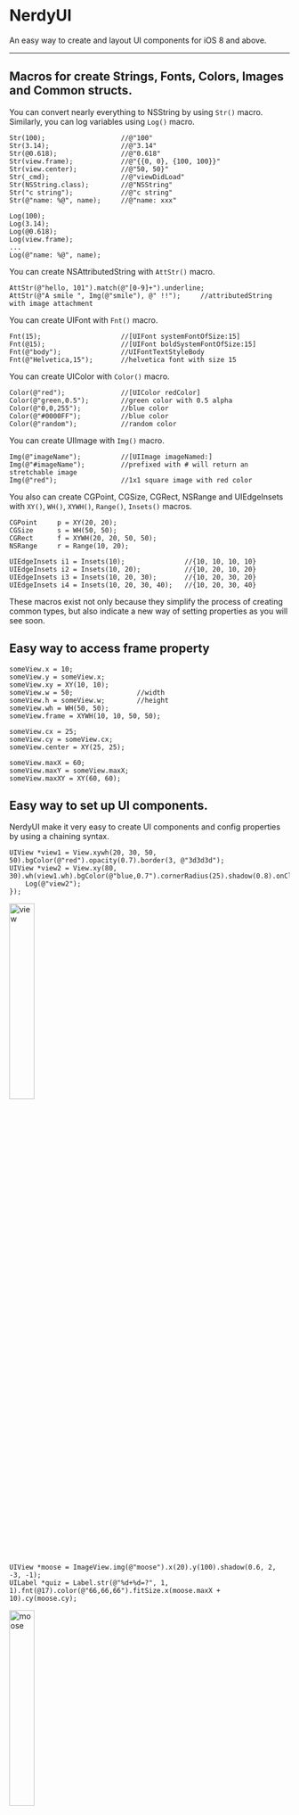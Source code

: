 # NerdyUI
An easy way to create and layout UI components for iOS 8 and above.

---
## Macros for create Strings, Fonts, Colors, Images and Common structs.

You can convert nearly everything to NSString by using `Str()` macro.  
Similarly, you can log variables using `Log()` macro.

	Str(100);					//@"100"
	Str(3.14);					//@"3.14"
	Str(@0.618);				//@"0.618"
	Str(view.frame);			//@"{{0, 0}, {100, 100}}"
	Str(view.center);			//@"50, 50}"
	Str(_cmd);					//@"viewDidLoad"
	Str(NSString.class);		//@"NSString"
	Str("c string");			//@"c string"
	Str(@"name: %@", name);		//@"name: xxx"

	Log(100);
	Log(3.14);
	Log(@0.618);
	Log(view.frame);
	...
	Log(@"name: %@", name);
	
You can create NSAttributedString with `AttStr()` macro.

	AttStr(@"hello, 101").match(@"[0-9]+").underline;
	AttStr(@"A smile ", Img(@"smile"), @" !!");		//attributedString with image attachment
	
You can create UIFont with `Fnt()` macro.

	Fnt(15);					//[UIFont systemFontOfSize:15]
	Fnt(@15);					//[UIFont boldSystemFontOfSize:15]
	Fnt(@"body");				//UIFontTextStyleBody
	Fnt(@"Helvetica,15");		//helvetica font with size 15
	
You can create UIColor with `Color()` macro.

	Color(@"red");				//[UIColor redColor]
	Color(@"green,0.5");		//green color with 0.5 alpha
	Color(@"0,0,255");			//blue color
	Color(@"#0000FF");			//blue color
	Color(@"random");			//random color
	
You can create UIImage with `Img()` macro.

	Img(@"imageName");			//[UIImage imageNamed:]
	Img(@"#imageName");			//prefixed with # will return an stretchable image
	Img(@"red");				//1x1 square image with red color
	
You also can create CGPoint, CGSize, CGRect, NSRange and UIEdgeInsets with `XY()`, `WH()`, `XYWH()`, `Range()`, `Insets()` macros.

	CGPoint		p = XY(20, 20);
	CGSize	 	s = WH(50, 50);
	CGRect	 	f = XYWH(20, 20, 50, 50);
	NSRange		r = Range(10, 20);
	
	UIEdgeInsets i1 = Insets(10);				//{10, 10, 10, 10}
	UIEdgeInsets i2 = Insets(10, 20);			//{10, 20, 10, 20}
	UIEdgeInsets i3 = Insets(10, 20, 30);		//{10, 20, 30, 20}
	UIEdgeInsets i4 = Insets(10, 20, 30, 40);	//{10, 20, 30, 40}
	
These macros exist not only because they simplify the process of creating common types, but also indicate a new way of setting properties as you will see soon.


## Easy way to access frame property

	someView.x = 10;
	someView.y = someView.x;
	someView.xy = XY(10, 10);
	someView.w = 50;				//width
	someView.h = someView.w;		//height
	someView.wh = WH(50, 50);
	someView.frame = XYWH(10, 10, 50, 50);
	
	someView.cx = 25;
	someView.cy = someView.cx;
	someView.center = XY(25, 25);
	
	someView.maxX = 60;
	someView.maxY = someView.maxX;
	someView.maxXY = XY(60, 60);


## Easy way to set up UI components.
NerdyUI make it very easy to create UI components and config properties by using a chaining syntax.

	UIView *view1 = View.xywh(20, 30, 50, 50).bgColor(@"red").opacity(0.7).border(3, @"3d3d3d");
    UIView *view2 = View.xy(80, 30).wh(view1.wh).bgColor(@"blue,0.7").cornerRadius(25).shadow(0.8).onClick(^{
        Log(@"view2");
    });

<img src="./res/view.png" alt="view" width="30%" />

	UIView *moose = ImageView.img(@"moose").x(20).y(100).shadow(0.6, 2, -3, -1);
    UILabel *quiz = Label.str(@"%d+%d=?", 1, 1).fnt(@17).color(@"66,66,66").fitSize.x(moose.maxX + 10).cy(moose.cy);

<img src="./res/moose.png" alt="moose" width="30%" />

	id title = AttStr(@"TAP ME").fnt(15).underline.range(0, 3).fnt(@18).color(@"random");
    UIButton *button1 = Button.str(title).insets(5, 10).fitSize.border(1).xy(20, 150).onClick(^(UIButton *btn) {
    	//Exp allows you to execute codes in any position.
        quiz.text = Str(@"%d+%d=%d", 1, 1, Exp(btn.tag += 1)); 
        [quiz sizeToFit];
    });
    
    UIButton *button2 = Button.str(@"HAT").highColor(@"brown").img(@"hat").gap(8);
    button2.xywh(button1.frame).x(button1.maxX + 10).cornerRadius(5).bgImg(@"blue,0.5").highBgImg(@"orange");
    //highBgImg with color string is a very useful trick to set highlighted background color for UIButton.
    
<img src="./res/button.gif" alt="button" width="50%" />

    id pinField = TextField.x(button1.x).y(button1.maxY + 15).wh(170, 30).onChange(^(NSString *text) {
    	//self has been auto weakify here
        [(id)[self.view viewWithTag:101] setText:text];
    }).numberKeyboard.maxLength(4).pstr(@"pin code").fnt(15).roundStyle;
    
    id textView = TextView.xywh(20, 240, 170, 100).border(1).insets(8).pstr(@"placeholder").fnt([pinField font]).tg(101);

<img src="./res/input.gif" alt="input" width="50%" />

As you can see, most of the chainable properties are quite straight forward and self-explained.   
Some of them are very versatile and can take many kind of arguments.

You use `.opacity()` and `.tg()` to set view's alpha and tag.

You use `.x()`, `.y()`, `.xy()`, `.w()`, `.h()`, `.wh()`, `.xywh()`, `.cx()`, `.cy()`, `.cxy()`, `.maxX()`, `.maxY()`, `.maxXY()` to set view's position and size.

You use `.fnt()` to set font with the same syntax as `Fnt()`.

You use `.str()` to set text or attribtedText with the same syntax as `Str()`.

You use `.img()`, `.highImg()`, `.bgImg()` and `.highBgImg()` to set image, highlighted image, backgroundImage and highlighted backgroundImage, with the same syntax as `Img()`.

You use `.color()`, `.bgColor()`, `.highColor()` to set text color, background color and highlighted text color, with the same syntax as `Color()`.

You use `.border()`, `.cornerRadius()` and `.shadow()` to config border styles and drop shadows.

You use `.fitWidth`, `.fitHeight` and `.fitSize` to change bounds to fit content.

You use `.onClick()` to add click handler to any UIView.

For UITextField and UITextView, you use `.pstr()` to set placeholder, `.maxLength()` to limit the total length, `.onChange()` for adding text change handler.

For UIButton, UITextField and UITextView, you use `.insets()` to add padding to contents.

An there are many more.
Check the corresponding header file for more information.


##Enhancements to UILabel
You can add line spacing to UILabel by simply use `.lineGap()`.

You can add link to UILabel as well. All you have to do is create an NSAttributedString that marked as `.linkForLabel`, and then add a link click handler to UILabel with `.onLink()`.

	id str = @"Lorem ipsum 20 dolor sit er elit lamet, consectetaur cillium #adipisicing pecu, sed do #eiusmod tempor incididunt ut labore et 3.14 dolore magna aliqua.";
    id attStr = AttStr(str).range(0, 5).match(@"lamet").match(@"[0-9.]+").matchHashTag.linkForLabel;
	
	Label.str(attStr).multiline.lineGap(10).xywh(self.view.bounds).onLink(^(NSString *text) {
        Log(text);
    }).addTo(self.view);

<img src="./res/label.gif" alt="label" width="60%" />


##Easy way to Setup Constraints
Manual updating frame could be a pain sometimes. NerdyUI provide some chainable properties and a Masonry like approach to setup constraints. 

You use `.fixWidth()`, `.fixHeight()`, `.fixWH()` to setup width and height constraints.

You use `.embedIn()` to add to superview with edge constraints.

You use `.horHugging()`, `.horResistance()`, `.verHugging()`, `.verResistance()`, `.lowHugging`, `.lowResistance`, `.highHugging` and `.highResistance` to adjust contentHuggingPriority and contentCompressionResistancePriority.

For more complicated constraints, you use `.makeCons()`, `.remakeCons()` and `.updateCons()` to start the constraints making process.

	ImageView.img(@"macbook").embedIn(self.view).centerMode;
	
    id hello = Label.str(@"HELLO").fnt(@20).wh(80, 80).centerAlignment;
    id mac = Label.str(@"MAC").fnt(@20).wh(80, 80).centerAlignment;
    
    //In order to use makeCons, the view must be in the view hierarchy.
    EffectView.darkBlur.fixWH(80, 80).addTo(self.view).makeCons(^{
    	//you can use 'make' directly without the need to declare it
        make.right.equal.superview.centerX.constants(0);
        make.bottom.equal.superview.centerY.constants(0);
    }).addVibrancyChild(hello).tg(101);
    
    EffectView.extraLightBlur.fixWidth(80).fixHeight(80).addTo(self.view).makeCons(^{
        make.left.bottom.equal.view(self.view).center.constants(0, 0);
    });
    
    EffectView.lightBlur.addTo(self.view).makeCons(^{
        make.size.equal.constants(80, 80).And.center.equal.constants(40, 40);
    }).addVibrancyChild(mac);
    
    id subImg = Img(@"macbook").subImg(95, 110, 80, 80).blur(10);
    ImageView.img(subImg).addTo(self.view).makeCons(^{
        make.centerX.top.equal.view([self.view viewWithTag:101]).centerX.bottom.constants(0);
    });

![constraints](./res/constraints.png)


##Easy way to Layout

Adding constraints for every views by hand could be tedious. Luckily, you can build most of the layouts by simply using `HorStack` and `VerStack` (which are similar to UIStackView) and hopefully without creating any explicit constirants. 

	_indexLabel = Label.fnt(17).color(@"darkGray").fixWidth(44).centerAlignment;
    _iconView = ImageView.fixWH(64, 64).cornerRadius(10).border(Screen.onePixel, @"#CCCCCC");
    
    //Setting preferWidth here will improve performance.
    _titleLabel = Label.fnt(15).lines(2).preferWidth(Screen.width - 205);
    _categoryLabel = Label.fnt(13).color(@"darkGray");
    
    _ratingLabel = Label.fnt(11).color(@"orange");
    _countLabel = Label.fnt(11).color(@"darkGray");
    
    _actionButton = Button.fnt(@15).color(@"#0065F7").border(1, @"#0065F7").cornerRadius(3);
    _actionButton.highColor(@"white").highBgImg(@"#0065F7").insets(5, 10);
    _iapLabel = Label.fnt(9).color(@"darkGray").lines(2).str(@"In-App\nPurchases").centerAlignment;
    
    //.gap() will add spacing between all items.
    id ratingStack = HorStack(_ratingLabel, _countLabel).gap(5);
    id titleStack = VerStack(_titleLabel, _categoryLabel, ratingStack).gap(4);
    id actionStack = VerStack(_actionButton, _iapLabel).gap(4).centerAlignment;
    
    HorStack(
             _indexLabel,
             _iconView,
             @10,           //Add spacing betweens two items.
             titleStack,
             NERSpring,     //Using spring to ensure actionStack always stay in the right most position.
             actionStack
    ).embedIn(self.contentView, 10, 0, 10, 15);

<img src="./res/appcell.png" alt="appcell" width="60%" />

Here we create a cell mimic the AppStore Top Charts list cell. As you can see, the usage of HorStack and VerStack are quite simple. You divide your UI into small part of stacks, and embed them together with optional spacing. You can see how they are stack visually by click "Debug View Hierarchy". 

<img src="./res/appcell2.png" alt="appcell2" width="60%" />

After creation, all you have to do is setting item's values. Their appearance will update automatically according to you configurations. 

##Lightweight Styling
Nearly all the chainable properties can be set as style.

	Style(@"h1").color(@"#333333").fnt(17);
   	Style(@"button").fixHeight(30).insets(0, 10).cornerRadius(5);
   	id actionButtonStyle = Style().styles(@"button h1").bgImg(@"red").highBgImg(@"blue").highColor(@"white");

Here you create two global styles (which can be referred globally by name later) and a local style. The local style is inherit from both two global styles with `.styles()` properties. After creation, you can apply styles to any UIView or NSAttributedString using the same syntax. 

	id foo = Label.styles(@"h1").str(@"hello world");
   	id bar = Button.styles(actionButtonStyle).str(@"Send Email");

##Others

You can create Static TableView with `PlainTV` and `GroupTV`, which may be useful for Settings page. 
	
	PlainTV(Row.str(@"Row1"), Row.str(@"Row2"), Row.str(@"Row3")).embedIn(self.view);

You can present `Alert` And `ActionSheet` using the chaining syntax as well.

	Alert.title(@"Title").message(@"Message").action(@"OK",^{}), cancel(@"Cancel").show();
	ActionSheet.title(@"Title").message(@"Message").action(@"OK",^{}), cancel(@"Cancel").show();
	

##Something to mentions
Inside `.onClick()`, `.onLink()`, `.onChange()` and `.onFinish()`, `self` has been weakified so you can use `self` directly without worrying retain cycle. Sometimes you may want to make a strong reference of `self` in order to prolong its life time.

NerdyUI use a lot of macros and category methods. It's likely will clash with your own codes, so use with cautions.



	 




